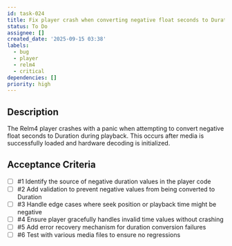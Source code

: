 ```yaml
---
id: task-024
title: Fix player crash when converting negative float seconds to Duration
status: To Do
assignee: []
created_date: '2025-09-15 03:38'
labels:
  - bug
  - player
  - relm4
  - critical
dependencies: []
priority: high
---
```


## Description

The Relm4 player crashes with a panic when attempting to convert negative float seconds to Duration during playback. This occurs after media is successfully loaded and hardware decoding is initialized.

## Acceptance Criteria
<!-- AC:BEGIN -->
- [ ] #1 Identify the source of negative duration values in the player code
- [ ] #2 Add validation to prevent negative values from being converted to Duration
- [ ] #3 Handle edge cases where seek position or playback time might be negative
- [ ] #4 Ensure player gracefully handles invalid time values without crashing
- [ ] #5 Add error recovery mechanism for duration conversion failures
- [ ] #6 Test with various media files to ensure no regressions
<!-- AC:END -->
